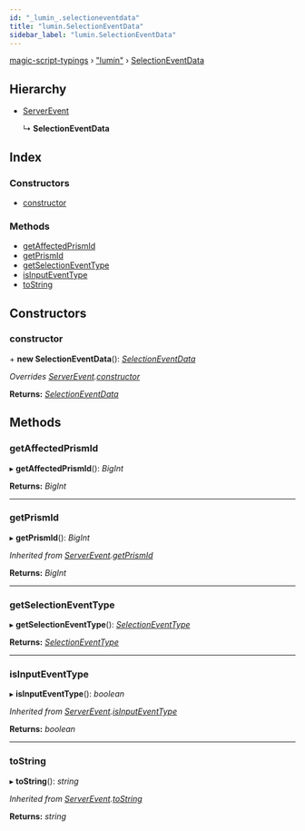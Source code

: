 ```yaml
---
id: "_lumin_.selectioneventdata"
title: "lumin.SelectionEventData"
sidebar_label: "lumin.SelectionEventData"
---
```


[magic-script-typings](../index.md) › [&quot;lumin&quot;](../modules/_lumin_.md) › [SelectionEventData](_lumin_.selectioneventdata.md)

## Hierarchy

* [ServerEvent](_lumin_.serverevent.md)

  ↳ **SelectionEventData**

## Index

### Constructors

* [constructor](_lumin_.selectioneventdata.md#constructor)

### Methods

* [getAffectedPrismId](_lumin_.selectioneventdata.md#getaffectedprismid)
* [getPrismId](_lumin_.selectioneventdata.md#getprismid)
* [getSelectionEventType](_lumin_.selectioneventdata.md#getselectioneventtype)
* [isInputEventType](_lumin_.selectioneventdata.md#isinputeventtype)
* [toString](_lumin_.selectioneventdata.md#tostring)

## Constructors

###  constructor

\+ **new SelectionEventData**(): *[SelectionEventData](_lumin_.selectioneventdata.md)*

*Overrides [ServerEvent](_lumin_.serverevent.md).[constructor](_lumin_.serverevent.md#constructor)*

**Returns:** *[SelectionEventData](_lumin_.selectioneventdata.md)*

## Methods

###  getAffectedPrismId

▸ **getAffectedPrismId**(): *BigInt*

**Returns:** *BigInt*

___

###  getPrismId

▸ **getPrismId**(): *BigInt*

*Inherited from [ServerEvent](_lumin_.serverevent.md).[getPrismId](_lumin_.serverevent.md#getprismid)*

**Returns:** *BigInt*

___

###  getSelectionEventType

▸ **getSelectionEventType**(): *[SelectionEventType](../enums/_lumin_.selectioneventtype.md)*

**Returns:** *[SelectionEventType](../enums/_lumin_.selectioneventtype.md)*

___

###  isInputEventType

▸ **isInputEventType**(): *boolean*

*Inherited from [ServerEvent](_lumin_.serverevent.md).[isInputEventType](_lumin_.serverevent.md#isinputeventtype)*

**Returns:** *boolean*

___

###  toString

▸ **toString**(): *string*

*Inherited from [ServerEvent](_lumin_.serverevent.md).[toString](_lumin_.serverevent.md#tostring)*

**Returns:** *string*